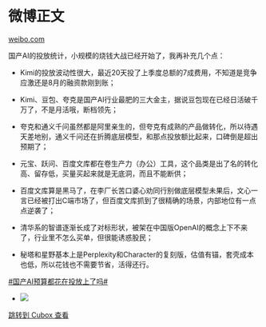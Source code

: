 微博正文
====

[weibo.com](https://weibo.com/1560906700/5094842130238246)

国产AI的投放统计，小规模的烧钱大战已经开始了，我再补充几个点：

- Kimi的投放波动性很大，最近20天投了上季度总额的7成费用，不知道是竞争应激还是8月的融资款刚到账；

- Kimi、豆包、夸克是国产AI行业最肥的三大金主，据说豆包现在已经日活破千万了，不是月活哦，断档领先；

- 夸克和通义千问虽然都是阿里亲生的，但夸克有成熟的产品做转化，所以待遇天差地别，通义千问还在折腾底层模型，和那点投放额比起来，口碑倒是超出预期了；

- 元宝、跃问、百度文库都在卷生产力（办公）工具，这个品类是出了名的转化高、留存低，买量买起来就是无底洞，而且不能断供；

- 百度文库算是黑马了，在李厂长苦口婆心劝同行别做底层模型未果后，文心一言已经被打出C端市场了，但百度文库抓到了很精确的场景，内部地位有一点点逆袭了；

- 清华系的智谱逐渐长成了对标形状，被架在中国版OpenAI的概念上下不来了，行业里不怎么买单，但很能诱惑股民；

- 秘塔和星野基本上是Perplexity和Character的复刻版，估值有锚，套壳成本也低，所以花钱也不需要节省，活得还行。

[#国产AI预算都花在投放上了吗#](https://m.weibo.cn/search?containerid=231522type%3D1%26t%3D10%26q%3D%23%E5%9B%BD%E4%BA%A7AI%E9%A2%84%E7%AE%97%E9%83%BD%E8%8A%B1%E5%9C%A8%E6%8A%95%E6%94%BE%E4%B8%8A%E4%BA%86%E5%90%97%23&extparam=%23%E5%9B%BD%E4%BA%A7AI%E9%A2%84%E7%AE%97%E9%83%BD%E8%8A%B1%E5%9C%A8%E6%8A%95%E6%94%BE%E4%B8%8A%E4%BA%86%E5%90%97%23&luicode=20000061&lfid=5094842130238246)

* ![](https://cubox.pro/c/filters:no_upscale()?imageUrl=https%3A%2F%2Fwx2.sinaimg.cn%2Forj360%2F5d098bccly1hv3azpj57yj20qg0usmz6.jpg)

[跳转到 Cubox 查看](https://cubox.pro/my/card?id=7251116098387445382)
